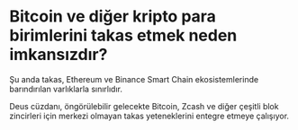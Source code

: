 # Bitcoin ve diğer kripto para birimlerini takas etmek neden imkansızdır?

Şu anda takas, Ethereum ve Binance Smart Chain ekosistemlerinde barındırılan varlıklarla sınırlıdır.

Deus cüzdanı, öngörülebilir gelecekte Bitcoin, Zcash ve diğer çeşitli blok zincirleri için merkezi olmayan takas yeteneklerini entegre etmeye çalışıyor.
